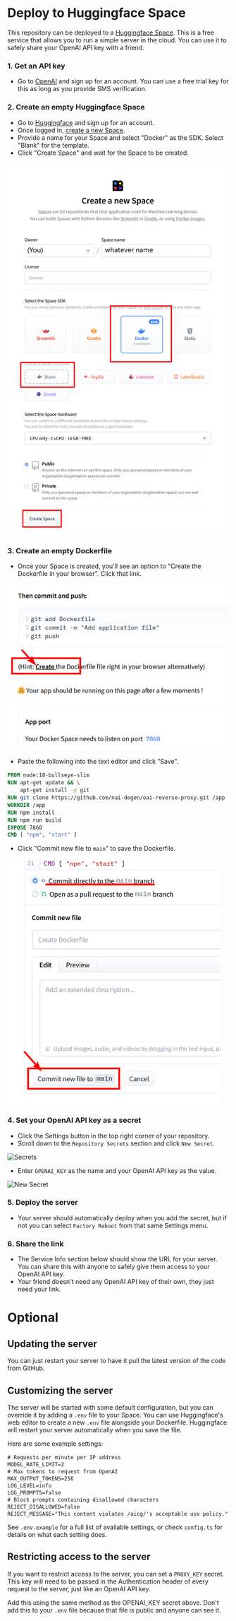 # Deploy to Huggingface Space

This repository can be deployed to a [Huggingface Space](https://huggingface.co/spaces).  This is a free service that allows you to run a simple server in the cloud.  You can use it to safely share your OpenAI API key with a friend.

### 1. Get an API key
- Go to [OpenAI](https://openai.com/) and sign up for an account. You can use a free trial key for this as long as you provide SMS verification.

### 2. Create an empty Huggingface Space
- Go to [Huggingface](https://huggingface.co/) and sign up for an account.
- Once logged in, [create a new Space](https://huggingface.co/new-space).
- Provide a name for your Space and select "Docker" as the SDK.  Select "Blank" for the template.
- Click "Create Space" and wait for the Space to be created.

![Create Space](huggingface-createspace.png)

### 3. Create an empty Dockerfile
- Once your Space is created, you'll see an option to "Create the Dockerfile in your browser".  Click that link.

![Create Dockerfile](huggingface-dockerfile.png)
- Paste the following into the text editor and click "Save".
```dockerfile
FROM node:18-bullseye-slim
RUN apt-get update && \
    apt-get install -y git
RUN git clone https://github.com/nai-degen/oai-reverse-proxy.git /app
WORKDIR /app
RUN npm install
RUN npm run build
EXPOSE 7860
CMD [ "npm", "start" ]
```
- Click "Commit new file to `main`" to save the Dockerfile.

![Commit](huggingface-savedockerfile.png)

### 4. Set your OpenAI API key as a secret
- Click the Settings button in the top right corner of your repository.
- Scroll down to the `Repository Secrets` section and click `New Secret`.

![Secrets](https://files.catbox.moe/irrp2p.png)

- Enter `OPENAI_KEY` as the name and your OpenAI API key as the value.

![New Secret](https://files.catbox.moe/ka6s1a.png)

### 5. Deploy the server
- Your server should automatically deploy when you add the secret, but if not you can select `Factory Reboot` from that same Settings menu.

### 6. Share the link
- The Service Info section below should show the URL for your server. You can share this with anyone to safely give them access to your OpenAI API key.
- Your friend doesn't need any OpenAI API key of their own, they just need your link.

# Optional

## Updating the server

You can just restart your server to have it pull the latest version of the code from GitHub.

## Customizing the server

The server will be started with some default configuration, but you can override it by adding a `.env` file to your Space.  You can use Huggingface's web editor to create a new `.env` file alongside your Dockerfile. Huggingface will restart your server automatically when you save the file.

Here are some example settings:
```shell
# Requests per minute per IP address
MODEL_RATE_LIMIT=2
# Max tokens to request from OpenAI
MAX_OUTPUT_TOKENS=256
LOG_LEVEL=info
LOG_PROMPTS=false
# Block prompts containing disallowed characters
REJECT_DISALLOWED=false
REJECT_MESSAGE="This content violates /aicg/'s acceptable use policy."
```

See `.env.example` for a full list of available settings, or check `config.ts` for details on what each setting does.

## Restricting access to the server

If you want to restrict access to the server, you can set a `PROXY_KEY` secret.  This key will need to be passed in the Authentication header of every request to the server, just like an OpenAI API key.

Add this using the same method as the OPENAI_KEY secret above. Don't add this to your `.env` file because that file is public and anyone can see it.
